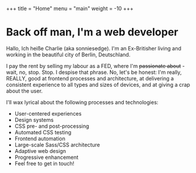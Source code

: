 +++
title = "Home"
menu = "main"
weight = -10
+++

# Back off man, I'm a web developer

Hallo, Ich heiße Charlie (aka sonniesedge). I'm an Ex-Britisher living and working in the beautiful city of Berlin, Deutschland.

I pay the rent by selling my labour as a FED, where I'm ~~passionate about~~ - wait, no, stop. Stop. I despise that phrase. No, let's be honest: I'm really, REALLY, good at frontend processes and architecture, at delivering a consistent experience to all types and sizes of devices, and at giving a crap about the user.

I'll wax lyrical about the following processes and technologies:

- User-centered experiences
- Design systems
- CSS pre- and post-processing
- Automated CSS testing
- Frontend automation
- Large-scale Sass/CSS architecture
- Adaptive web design
- Progressive enhancement
- Feel free to get in touch!
